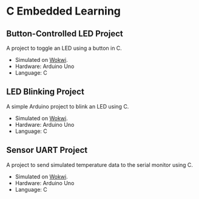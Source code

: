 # C Embedded Learning

## Button-Controlled LED Project
A project to toggle an LED using a button in C.
- Simulated on [Wokwi](https://wokwi.com/projects/439711527075372033).
- Hardware: Arduino Uno
- Language: C

## LED Blinking Project
A simple Arduino project to blink an LED using C.
- Simulated on [Wokwi](https://wokwi.com/projects/439644511367629825).
- Hardware: Arduino Uno
- Language: C

## Sensor UART Project
A project to send simulated temperature data to the serial monitor using C.
- Simulated on [Wokwi](https://wokwi.com/projects/440006438532445185).
- Hardware: Arduino Uno
- Language: C
